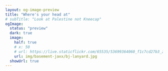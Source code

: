 ```yaml
---
layout: og-image-preview
title: "Where's your head at"
# subTitle: "Look at Palestine not Kneecap"
ogImage:
  status: "preview"
  dark: true
  image:
    half: true
    # x: 50
    # url: https://live.staticflickr.com/65535/53699364060_f1c7cd27b3_z.jpg
    url: img/basement-jaxx/bj-lanyard.jpg
  showUrl: true
---
```

